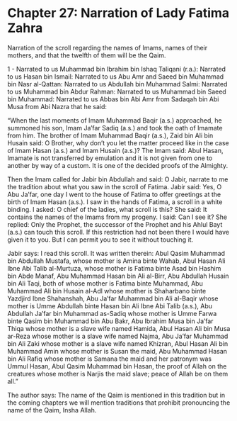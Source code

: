 Chapter 27: Narration of Lady Fatima Zahra
==========================================

Narration of the scroll regarding the names of Imams, names of their
mothers, and that the twelfth of them will be the Qaim.

1 - Narrated to us Muhammad bin Ibrahim bin Ishaq Taliqani (r.a.):
Narrated to us Hasan bin Ismail: Narrated to us Abu Amr and Saeed bin
Muhammad bin Nasr al-Qattan: Narrated to us Abdullah bin Muhammad Salmi:
Narrated to us Muhammad bin Abdur Rahman: Narrated to us Muhammad bin
Saeed bin Muhammad: Narrated to us Abbas bin Abi Amr from Sadaqah bin
Abi Musa from Abi Nazra that he said:

“When the last moments of Imam Muhammad Baqir (a.s.) approached, he
summoned his son, Imam Ja’far Sadiq (a.s.) and took the oath of Imamate
from him. The brother of Imam Muhammad Baqir (a.s.), Zaid bin Ali bin
Husain said: O Brother, why don’t you let the matter proceed like in the
case of Imam Hasan (a.s.) and Imam Husain (a.s.)? The Imam said: Abul
Hasan, Imamate is not transferred by emulation and it is not given from
one to another by way of a custom. It is one of the decided proofs of
the Almighty.

Then the Imam called for Jabir bin Abdullah and said: O Jabir, narrate
to me the tradition about what you saw in the scroll of Fatima. Jabir
said: Yes, O Abu Ja’far, one day I went to the house of Fatima to offer
greetings at the birth of Imam Hasan (a.s.). I saw in the hands of
Fatima, a scroll in a white binding. I asked: O chief of the ladies,
what scroll is this? She said: It contains the names of the Imams from
my progeny. I said: Can I see it? She replied: Only the Prophet, the
successor of the Prophet and his Ahlul Bayt (a.s.) can touch this
scroll. If this restriction had not been there I would have given it to
you. But I can permit you to see it without touching it.

Jabir says: I read this scroll. It was written therein: Abul Qasim
Muhammad bin Abdullah Mustafa, whose mother is Amina binte Wahab, Abul
Hasan Ali Ibne Abi Talib al-Murtuza, whose mother is Fatima binte Asad
bin Hashim bin Abde Manaf, Abu Muhammad Hasan bin Ali al-Birr, Abu
Abdullah Husain bin Ali Taqi, both of whose mother is Fatima binte
Muhammad, Abu Muhammad Ali bin Husain al-Adl whose mother is Shaharbano
binte Yazdjird Ibne Shahanshah, Abu Ja’far Muhammad bin Ali al-Baqir
whose mother is Umme Abdullah binte Hasan bin Ali Ibne Abi Talib (a.s.),
Abu Abdullah Ja’far bin Muhammad as-Sadiq whose mother is Umme Farwa
binte Qasim bin Muhammad bin Abu Bakr, Abu Ibrahim Musa bin Ja’far Thiqa
whose mother is a slave wife named Hamida, Abul Hasan Ali bin Musa
ar-Reza whose mother is a slave wife named Najma, Abu Ja’far Muhammad
bin Ali Zaki whose mother is a slave wife named Khizran, Abul Hasan Ali
bin Muhammad Amin whose mother is Susan the maid, Abu Muhammad Hasan bin
Ali Rafiq whose mother is Samana the maid and her patronym was Ummul
Hasan, Abul Qasim Muhammad bin Hasan, the proof of Allah on the
creatures whose mother is Narjis the maid slave; peace of Allah be on
them all.”

The author says: The name of the Qaim is mentioned in this tradition but
in the coming chapters we will mention traditions that prohibit
pronouncing the name of the Qaim, Insha Allah.


